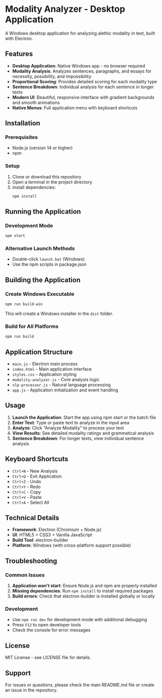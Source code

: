 # Modality Analyzer - Desktop Application

A Windows desktop application for analyzing alethic modality in text, built with Electron.

## Features

- **Desktop Application**: Native Windows app - no browser required
- **Modality Analysis**: Analyzes sentences, paragraphs, and essays for necessity, possibility, and impossibility
- **Proportional Scoring**: Provides detailed scoring for each modality type
- **Sentence Breakdown**: Individual analysis for each sentence in longer texts
- **Modern UI**: Beautiful, responsive interface with gradient backgrounds and smooth animations
- **Native Menus**: Full application menu with keyboard shortcuts

## Installation

### Prerequisites
- Node.js (version 14 or higher)
- npm

### Setup
1. Clone or download this repository
2. Open a terminal in the project directory
3. Install dependencies:
   ```bash
   npm install
   ```

## Running the Application

### Development Mode
```bash
npm start
```

### Alternative Launch Methods
- Double-click `launch.bat` (Windows)
- Use the npm scripts in package.json

## Building the Application

### Create Windows Executable
```bash
npm run build-win
```

This will create a Windows installer in the `dist` folder.

### Build for All Platforms
```bash
npm run build
```

## Application Structure

- `main.js` - Electron main process
- `index.html` - Main application interface
- `styles.css` - Application styling
- `modality-analyzer.js` - Core analysis logic
- `nlp-processor.js` - Natural language processing
- `app.js` - Application initialization and event handling

## Usage

1. **Launch the Application**: Start the app using npm start or the batch file
2. **Enter Text**: Type or paste text to analyze in the input area
3. **Analyze**: Click "Analyze Modality" to process your text
4. **View Results**: See detailed modality ratings and grammatical analysis
5. **Sentence Breakdown**: For longer texts, view individual sentence analysis

## Keyboard Shortcuts

- `Ctrl+N` - New Analysis
- `Ctrl+Q` - Exit Application
- `Ctrl+Z` - Undo
- `Ctrl+Y` - Redo
- `Ctrl+C` - Copy
- `Ctrl+V` - Paste
- `Ctrl+A` - Select All

## Technical Details

- **Framework**: Electron (Chromium + Node.js)
- **UI**: HTML5 + CSS3 + Vanilla JavaScript
- **Build Tool**: electron-builder
- **Platform**: Windows (with cross-platform support possible)

## Troubleshooting

### Common Issues

1. **Application won't start**: Ensure Node.js and npm are properly installed
2. **Missing dependencies**: Run `npm install` to install required packages
3. **Build errors**: Check that electron-builder is installed globally or locally

### Development

- Use `npm run dev` for development mode with additional debugging
- Press `F12` to open developer tools
- Check the console for error messages

## License

MIT License - see LICENSE file for details.

## Support

For issues or questions, please check the main README.md file or create an issue in the repository.
